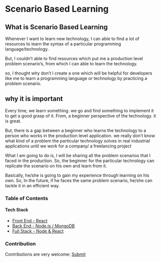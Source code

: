 # Scenario Based Learning

## What is Scenario Based Learning

Whenever I want to learn new technology, I can able to find a lot of resources to learn the syntax of a particular programming language/technology.

But, I couldn’t able to find resources which put me a production level problem scenario’s, from which I can able to learn the technology.

so, I thought why don’t I create a one which will be helpful for developers like me to learn a programming language or technology by practicing a problem scenario.

## why it is important

Every time, we learn something. we go and find something to implement it to get a good grasp of it. From, a beginner perspective of the technology. it is great.

But, there is a gap between a beginner who learns the technology to a person who works in the production level application. we really don’t know what kind of a problem the particular technology solves in real industrial applications until we work for a company/ a freelancing project

What I am going to do is, I will be sharing all the problem scenarios that I faced in the production. So, the beginner for the particular technology can replicate the scenario on his own and learn from it.

Basically, he/she is going to gain my experience through learning on his own. So, In the future, if he faces the same problem scenario, he/she can tackle it in an efficient way.

### Table of  Contents

#### Tech Stack

 - [Front End - React](https://github.com/ganeshmani/solve_scenarios/blob/master/Scenarios/FrontEnd_React/README.md)
 - [Back End - Node.js / MongoDB](https://github.com/ganeshmani/solve_scenarios/blob/master/Scenarios/Backend_Nodejs/README.md)
 - [Full Stack - Node & React](https://github.com/ganeshmani/solve_scenarios/blob/master/Scenarios/Full%20Stack%20-%20Node%20%26%20React/README.md)


### Contribution

Contributions are very welcome: [Submit](https://github.com/ganeshmani/solve_scenarios/blob/master/Contributing.md)
